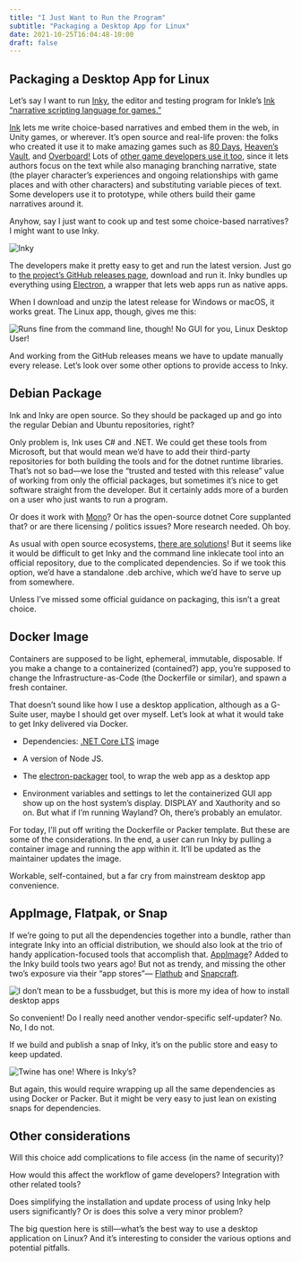 ```yaml
---
title: "I Just Want to Run the Program"
subtitle: "Packaging a Desktop App for Linux"
date: 2021-10-25T16:04:48-10:00
draft: false
---
```

## Packaging a Desktop App for Linux

Let’s say I want to run [Inky](https://github.com/inkle/inky), the editor and testing program for Inkle’s [Ink “narrative scripting language for games.”](https://www.inklestudios.com/ink/)

[Ink](https://www.youtube.com/watch?v=KYBf6Ko1I2k) lets me write choice-based narratives and embed them in the web, in Unity games, or wherever. It’s open source and real-life proven: the folks who created it use it to make amazing games such as [80 Days](https://www.inklestudios.com/80days/), [Heaven’s Vault](https://www.inklestudios.com/heavensvault/), and [Overboard!](https://www.inklestudios.com/overboard/) Lots of [other game developers use it too](https://www.mcvuk.com/development-news/want-your-story-to-drive-your-game-rather-than-vice-versa-inkle-and-failbetter-discuss-the-storytelling-potential-of-the-open-source-ink/), since it lets authors focus on the text while also managing branching narrative, state (the player character’s experiences and ongoing relationships with game places and with other characters) and substituting variable pieces of text. Some developers use it to prototype, while others build their game narratives around it.

Anyhow, say I just want to cook up and test some choice-based narratives? I might want to use Inky.

![Inky](/img/using-inky.gif "From the Inky Github repository")

The developers make it pretty easy to get and run the latest version. Just go to [the project’s GitHub releases page](https://github.com/inkle/inky/releases), download and run it. Inky bundles up everything using [Electron](https://www.electronjs.org/), a wrapper that lets web apps run as native apps.

When I download and unzip the latest release for Windows or macOS, it works great. The Linux app, though, gives me this:

![](/img/cant-run-inky.png "Runs fine from the command line, though! No GUI for you, Linux Desktop User!")

And working from the GitHub releases means we have to update manually every release. Let’s look over some other options to provide access to Inky.

## Debian Package

Ink and Inky are open source. So they should be packaged up and go into the regular Debian and Ubuntu repositories, right?

Only problem is, Ink uses C# and .NET. We could get these tools from Microsoft, but that would mean we’d have to add their third-party repositories for both building the tools and for the dotnet runtime libraries. That’s not so bad—we lose the “trusted and tested with this release” value of working from only the official packages, but sometimes it’s nice to get software straight from the developer. But it certainly adds more of a burden on a user who just wants to run a program.

Or does it work with [Mono](https://packages.debian.org/bullseye/mono-complete)? Or has the open-source dotnet Core supplanted that? or are there licensing / politics issues? More research needed. Oh boy.

As usual with open source ecosystems, [there are solutions](https://github.com/qmfrederik/dotnet-packaging)! But it seems like it would be difficult to get Inky and the command line inklecate tool into an official repository, due to the complicated dependencies. So if we took this option, we’d have a standalone .deb archive, which we’d have to serve up from somewhere.

Unless I’ve missed some official guidance on packaging, this isn’t a great choice.

## Docker Image

Containers are supposed to be light, ephemeral, immutable, disposable. If you make a change to a containerized (contained?) app, you’re supposed to change the Infrastructure-as-Code (the Dockerfile or similar), and spawn a fresh container.

That doesn’t sound like how I use a desktop application, although as a G-Suite user, maybe I should get over myself. Let’s look at what it would take to get Inky delivered via Docker.

- Dependencies: [.NET Core LTS](https://hub.docker.com/_/microsoft-dotnet-runtime/) image

- A version of Node JS.

- The [electron-packager](https://github.com/electron/electron-packager) tool, to wrap the web app as a desktop app

- Environment variables and settings to let the containerized GUI app show up on the host system’s display. DISPLAY and Xauthority and so on. But what if I’m running Wayland? Oh, there’s probably an emulator.


For today, I’ll put off writing the Dockerfile or Packer template. But these are some of the considerations. In the end, a user can run Inky by pulling a container image and running the app within it. It’ll be updated as the maintainer updates the image.

Workable, self-contained, but a far cry from mainstream desktop app convenience.

## AppImage, Flatpak, or Snap

If we’re going to put all the dependencies together into a bundle, rather than integrate Inky into an official distribution, we should also look at the trio of handy application-focused tools that accomplish that. [AppImage](https://appimage.org/)? Added to the Inky build tools two years ago! But not as trendy, and missing the other two’s exposure via their “app stores”— [Flathub](https://flathub.org/home) and [Snapcraft](https://snapcraft.io/store).

![](/img/snap-store.png "I don’t mean to be a fussbudget, but this is more my idea of how to install desktop apps")

So convenient! Do I really need another vendor-specific self-updater? No. No, I do not.

If we build and publish a snap of Inky, it’s on the public store and easy to keep updated.

![](/img/twine-snap.png "Twine has one! Where is Inky’s?")

But again, this would require wrapping up all the same dependencies as using Docker or Packer. But it might be very easy to just lean on existing snaps for dependencies.

## Other considerations

Will this choice add complications to file access (in the name of security)?

How would this affect the workflow of game developers? Integration with other related tools?

Does simplifying the installation and update process of using Inky help users significantly? Or is does this solve a very minor problem?

The big question here is still—what’s the best way to use a desktop application on Linux? And it’s interesting to consider the various options and potential pitfalls.

